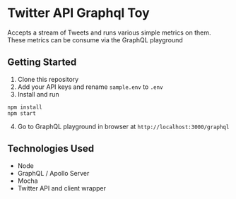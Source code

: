 # Twitter API Graphql Toy
Accepts a stream of Tweets and runs various simple metrics on them. These metrics can be consume via the GraphQL playground

## Getting Started
1. Clone this repository
2. Add your API keys and rename `sample.env` to `.env`
3. Install and run
```
npm install
npm start
```
4. Go to GraphQL playground in browser at `http://localhost:3000/graphql`

## Technologies Used
- Node
- GraphQL / Apollo Server
- Mocha
- Twitter API and client wrapper